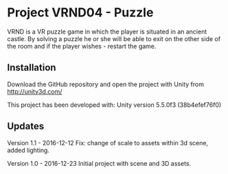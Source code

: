 # Project VRND04 - Puzzle

VRND is a VR puzzle game in which the player is situated in an ancient castle. By solving a puzzle he or she will be able to exit on the other side of the room and if the player wishes - restart the game.


## Installation

Download the GitHub repository and open the project with Unity from http://unity3d.com/

This project has been developed with: Unity version 5.5.0f3 (38b4efef76f0)


## Updates

Version 1.1 - 2016-12-12 Fix: change of scale to assets within 3d scene, added lighting.

Version 1.0 - 2016-12-23 Initial project with scene and 3D assets.
